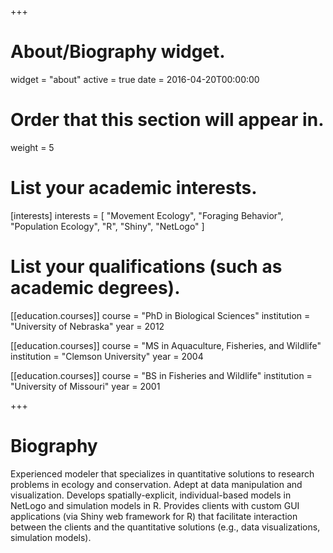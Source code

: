 +++
# About/Biography widget.
widget = "about"
active = true
date = 2016-04-20T00:00:00

# Order that this section will appear in.
weight = 5

# List your academic interests.
[interests]
  interests = [
    "Movement Ecology",
    "Foraging Behavior",
    "Population Ecology",
    "R",
    "Shiny",
    "NetLogo"
  ]

# List your qualifications (such as academic degrees).
[[education.courses]]
  course = "PhD in Biological Sciences"
  institution = "University of Nebraska"
  year = 2012

[[education.courses]]
  course = "MS in Aquaculture, Fisheries, and Wildlife"
  institution = "Clemson University"
  year = 2004

[[education.courses]]
  course = "BS in Fisheries and Wildlife"
  institution = "University of Missouri"
  year = 2001
 
+++

# Biography

Experienced modeler that specializes in quantitative solutions to research problems in ecology and conservation. Adept at data manipulation and visualization. Develops spatially-explicit, individual-based  models in NetLogo and simulation models in R. Provides clients with custom GUI applications (via Shiny web framework for R) that facilitate interaction between the clients and the quantitative solutions (e.g., data visualizations, simulation models).
